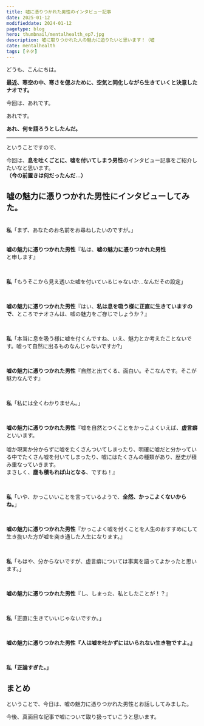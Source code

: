 ```yaml
---
title: 嘘に憑りつかれた男性のインタビュー記事
date: 2025-01-12
modifieddate: 2024-01-12
pagetype: blog
hero: thumbnail/mentalhealth_ep7.jpg
description: 嘘に取りつかれた人の魅力に迫りたいと思います！（嘘
cate: mentalhealth
tags: [ネタ]
---
```


どうも、こんにちは。<br>

<b>最近、寒空の中、寒さを偲ぶために、空気と同化しながら生きていくと決意したナオです。</b>

今回は、あれです。

あれです。

<b>あれ、何を語ろうとしたんだ。</b>

<hr class="border">

<span class="big">ということですので、</span>

今回は、<span class="red"><b>息を吐くごとに、嘘を付いてしまう男性</span></b>のインタビュー記事をご紹介したいなと思います。<br><b class="right">（今の前置きは何だったんだ…）</b>

## 嘘の魅力に憑りつかれた男性にインタビューしてみた。
<br>
<b>私</b>「まず、あなたのお名前をお尋ねしたいのですが。」

<br>
<br>

<b class="green">嘘の魅力に憑りつかれた男性</b>『私は、<b>嘘の魅力に憑りつかれた男性</b>と申します』

<br>

<span class="big"><b>私</b>「もうそこから見え透いた嘘を付いているじゃないか…なんだその設定」</span>

<br>

<b class="green">嘘の魅力に憑りつかれた男性</b>『はい、<b>私は息を吸う様に正直に生きていますので</b>、ところでナオさんは、嘘の魅力をご存じでしょうか？』

<br>

<span class="big"><b>私</b>「<span class="red">本当に息を吸う様に嘘を付くんですね、</span>いえ、魅力とか考えたことないです。嘘って自然に出るものなんじゃないですか?」</span>

<br>

<b class="green">嘘の魅力に憑りつかれた男性</b>『自然と出てくる、面白い。そこなんです。そこが魅力なんです』

<br>

<b>私</b>「私には全くわかりません。」

<br>

<b class="green">嘘の魅力に憑りつかれた男性</b>『嘘を自然とつくことをかっこよくいえば、<b class="red">虚言癖</b>といいます。<br><br>嘘か現実か分からずに嘘をたくさんついてしまったり、明確に嘘だと分かっている中でたくさん嘘を付いてしまったり、嘘にはたくさんの種類があり、歴史が積み重なっていきます。<br>まさしく、<b>塵も積もれば山となる</b>、ですね！』

<br>

<b>私</b>「いや、かっこいいことを言っているようで、<b>全然、かっこよくないからね。</b>」

<br>

<span class="big"><b class="green">嘘の魅力に憑りつかれた男性</b>『<span class="red">かっこよく嘘を付くことを人生のおすすめにして生き抜いた方が嘘を突き通した人生になります。</span>』</span>

<br>

<b>私</b>「もはや、分からないですが、虚言癖については事実を語ってよかったと思います。」

<br>

<span class="big"><b class="green">嘘の魅力に憑りつかれた男性</b>『し、しまった、私としたことが！？』</span>


<br>

<b>私</b>「正直に生きていいじゃないですか。」

<br>

<b class="big"><b class="green">嘘の魅力に憑りつかれた男性</b>『人は嘘を吐かずにはいられない生き物ですよ。』</b>

<br>

<b class="big">私「<span class="red">正論すぎた。</span>」</b>



## まとめ

ということで、今日は、嘘の魅力に憑りつかれた男性とお話ししてみました。

今後、真面目な記事で嘘について取り扱っていこうと思います。